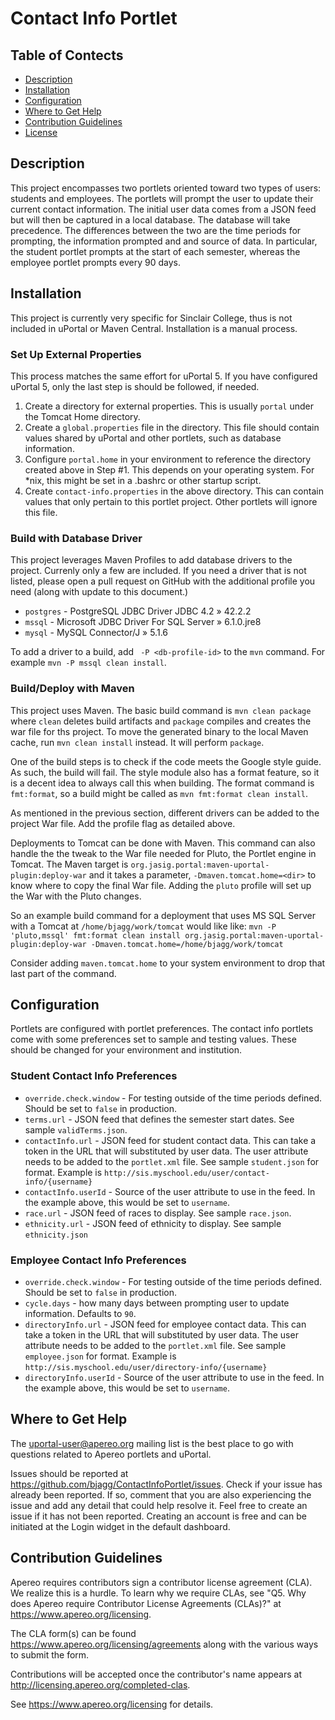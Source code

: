 # Contact Info Portlet

## Table of Contects
  - [Description](#desc)
  - [Installation](#install)
  - [Configuration](#config)
  - [Where to Get Help](#help)
  - [Contribution Guidelines](#contrib)
  - [License](#license)

## <a name="desc"></a> Description

This project encompasses two portlets oriented toward two types of users:
students and employees. The portlets will prompt the user to update their
current contact information. The initial user data comes from a JSON feed
but will then be captured in a local database. The database will take
precedence. The differences between the two are the time periods for prompting,
the information prompted and and source of data. In particular, the student
portlet prompts at the start of each semester, whereas the employee portlet
prompts every 90 days.

## <a name="install"></a> Installation

This project is currently very specific for Sinclair College, thus is not
included in uPortal or Maven Central. Installation is a manual process.

### Set Up External Properties

This process matches the same effort for uPortal 5. If you have configured
uPortal 5, only the last step is should be followed, if needed.

  1. Create a directory for external properties. This is usually `portal`
     under the Tomcat Home directory.
  2. Create a `global.properties` file in the directory. This file should
     contain values shared by uPortal and other portlets, such as database
     information.
  3. Configure `portal.home` in your environment to reference the directory
     created above in Step #1. This depends on your operating system. For *nix,
     this might be set in a .bashrc or other startup script.
  4. Create `contact-info.properties` in the above directory. This can contain
     values that only pertain to this portlet project. Other portlets will
     ignore this file.

### Build with Database Driver

This project leverages Maven Profiles to add database drivers to the project.
Currenly only a few are included. If you need a driver that is not listed,
please open a pull request on GitHub with the additional profile you need 
(along with update to this document.)

  - `postgres` - PostgreSQL JDBC Driver JDBC 4.2 » 42.2.2
  - `mssql` - Microsoft JDBC Driver For SQL Server » 6.1.0.jre8
  - `mysql` - MySQL Connector/J » 5.1.6

To add a driver to a build, add ` -P <db-profile-id>` to the `mvn` command.
For example `mvn -P mssql clean install`.

### Build/Deploy with Maven

This project uses Maven. The basic build command is `mvn clean package`
where `clean` deletes build artifacts and `package` compiles and creates
the war file for ths project. To move the generated binary to the local
Maven cache, run `mvn clean install` instead. It will perform `package`.

One of the build steps is to check if the code meets the Google style guide.
As such, the build will fail. The style module also has a format feature,
so it is a decent idea to always call this when building. The format command
is `fmt:format`, so a build might be called as `mvn fmt:format clean install`.

As mentioned in the previous section, different drivers can be added to the
project War file. Add the profile flag as detailed above.

Deployments to Tomcat can be done with Maven. This command can also handle the
the tweak to the War file needed for Pluto, the Portlet engine in Tomcat.
The Maven target is `org.jasig.portal:maven-uportal-plugin:deploy-war` and it
takes a parameter, `-Dmaven.tomcat.home=<dir>` to know where to copy the final
War file. Adding the `pluto` profile will set up the War with the Pluto changes.

So an example build command for a deployment that uses MS SQL Server with a
Tomcat at `/home/bjagg/work/tomcat` would like like:
`mvn -P 'pluto,mssql' fmt:format clean install org.jasig.portal:maven-uportal-plugin:deploy-war -Dmaven.tomcat.home=/home/bjagg/work/tomcat`

Consider adding `maven.tomcat.home` to your system environment to drop that last
part of the command.

## <a name="config"></a>Configuration

Portlets are configured with portlet preferences. The contact info portlets come
with some preferences set to sample and testing values. These should be changed
for your environment and institution.

### Student Contact Info Preferences

  - `override.check.window` - For testing outside of the time periods defined.
    Should be set to `false` in production.
  - `terms.url` - JSON feed that defines the semester start dates. See sample `validTerms.json`.
  - `contactInfo.url` - JSON feed for student contact data. This can take a token in the URL
    that will substituted by user data. The user attribute needs to be added to the 
    `portlet.xml` file. See sample `student.json` for format. Example is 
    `http://sis.myschool.edu/user/contact-info/{username}`
  - `contactInfo.userId` - Source of the user attribute to use in the feed. In the example above,
    this would be set to `username`.
  - `race.url` - JSON feed of races to display. See sample `race.json`.
  - `ethnicity.url` - JSON feed of ethnicity to display. See sample `ethnicity.json`

### Employee Contact Info Preferences

  - `override.check.window` - For testing outside of the time periods defined.
    Should be set to `false` in production.
  - `cycle.days` - how many days between prompting user to update information.
    Defaults to `90`.
  - `directoryInfo.url` - JSON feed for employee contact data. This can take a token in the URL
    that will substituted by user data. The user attribute needs to be added to the 
    `portlet.xml` file. See sample `employee.json` for format. Example is 
    `http://sis.myschool.edu/user/directory-info/{username}`
  - `directoryInfo.userId` - Source of the user attribute to use in the feed. In the example above,
    this would be set to `username`.

## <a name="help"></a> Where to Get Help

The <uportal-user@apereo.org> mailing list is the best place to go with
questions related to Apereo portlets and uPortal.

Issues should be reported at <https://github.com/bjagg/ContactInfoPortlet/issues>.
Check if your issue has already been reported. If so, comment that you are also
experiencing the issue and add any detail that could help resolve it. Feel free to
create an issue if it has not been reported. Creating an account is free and can be
initiated at the Login widget in the default dashboard.

## <a name="contrib"></a> Contribution Guidelines

Apereo requires contributors sign a contributor license agreement (CLA).
We realize this is a hurdle. To learn why we require CLAs, see
"Q5. Why does Apereo require Contributor License Agreements (CLAs)?"
at <https://www.apereo.org/licensing>.

The CLA form(s) can be found <https://www.apereo.org/licensing/agreements> along
with the various ways to submit the form.

Contributions will be accepted once the contributor's name appears at
<http://licensing.apereo.org/completed-clas>.

See <https://www.apereo.org/licensing> for details.
